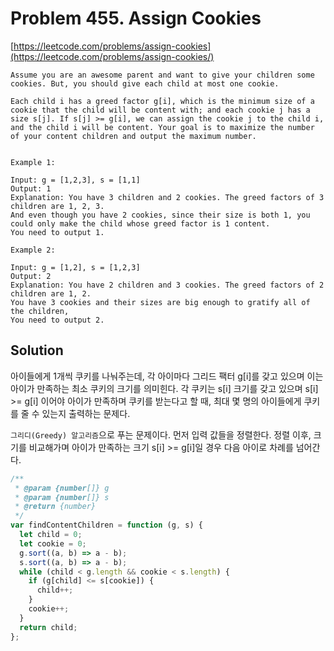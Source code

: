 # Problem 455. Assign Cookies

[https://leetcode.com/problems/assign-cookies](https://leetcode.com/problems/assign-cookies/)

```
Assume you are an awesome parent and want to give your children some cookies. But, you should give each child at most one cookie.

Each child i has a greed factor g[i], which is the minimum size of a cookie that the child will be content with; and each cookie j has a size s[j]. If s[j] >= g[i], we can assign the cookie j to the child i, and the child i will be content. Your goal is to maximize the number of your content children and output the maximum number.


Example 1:

Input: g = [1,2,3], s = [1,1]
Output: 1
Explanation: You have 3 children and 2 cookies. The greed factors of 3 children are 1, 2, 3.
And even though you have 2 cookies, since their size is both 1, you could only make the child whose greed factor is 1 content.
You need to output 1.

Example 2:

Input: g = [1,2], s = [1,2,3]
Output: 2
Explanation: You have 2 children and 3 cookies. The greed factors of 2 children are 1, 2.
You have 3 cookies and their sizes are big enough to gratify all of the children,
You need to output 2.
```

## Solution

아이들에게 1개씩 쿠키를 나눠주는데, 각 아이마다 그리드 팩터 g[i]를 갖고 있으며 이는 아이가 만족하는 최소 쿠키의 크기를 의미힌다. 각 쿠키는 s[i] 크기를 갖고 있으며 s[i] >= g[i] 이어야 아이가 만족하며 쿠키를 받는다고 할 때, 최대 몇 명의 아이들에게 쿠키를 줄 수 있는지 출력하는 문제다.

`그리디(Greedy) 알고리즘`으로 푸는 문제이다. 먼저 입력 값들을 정렬한다. 정렬 이후, 크기를 비교해가며 아이가 만족하는 크기 s[i] >= g[i]일 경우 다음 아이로 차례를 넘어간다.

```js
/**
 * @param {number[]} g
 * @param {number[]} s
 * @return {number}
 */
var findContentChildren = function (g, s) {
  let child = 0;
  let cookie = 0;
  g.sort((a, b) => a - b);
  s.sort((a, b) => a - b);
  while (child < g.length && cookie < s.length) {
    if (g[child] <= s[cookie]) {
      child++;
    }
    cookie++;
  }
  return child;
};
```

